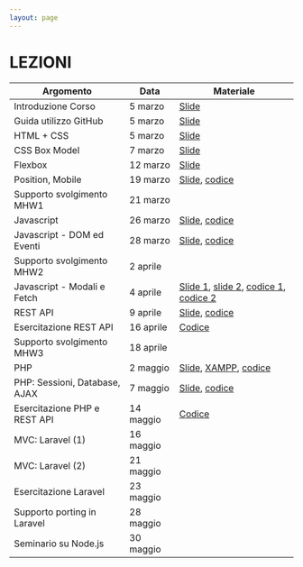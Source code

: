 ```yaml
---
layout: page
---
```


# LEZIONI

| Argomento                        | Data           | Materiale      |
|----------------------------------|----------------|------------------------------- |
| Introduzione Corso               | 5 marzo    | [Slide](https://studentiunict-my.sharepoint.com/:b:/g/personal/simone_palazzo_unict_it/EVvIyPTRVFVBoy8bc32baCABl76d-xDbMP9Xu1QJKODYTQ?e=t81JgY) |
| Guida utilizzo GitHub            | 5 marzo    | [Slide](https://studentiunict-my.sharepoint.com/:b:/g/personal/simone_palazzo_unict_it/Ebk9dIBfuIxAsu6WzJkhRmQBp2giA1UEfkGlc_kPHYgkYA?e=9whYlp) |
| HTML + CSS                       | 5 marzo    | [Slide](https://studentiunict-my.sharepoint.com/:b:/g/personal/simone_palazzo_unict_it/EanQ9JvHnv1MpddhfYUIUXYBwbLLEcz4rzEE-8e3ZXFlPw?e=52Us3g) |
| CSS Box Model                    | 7 marzo  | [Slide](https://studentiunict-my.sharepoint.com/:b:/g/personal/simone_palazzo_unict_it/EQFCKzKsighAlz_aq_qid8EBx1IiaiQU-h_Oi4JgYt9FVw?e=6UrfMf) |
| Flexbox                          | 12 marzo  | [Slide](https://studentiunict-my.sharepoint.com/:b:/g/personal/simone_palazzo_unict_it/ES5DWtVJ61dHjcBTEWORPjcB45ImkKCywmatqCCGVVPPeQ?e=eG8gGv) |
| Position, Mobile                 | 19 marzo  | [Slide](https://studentiunict-my.sharepoint.com/:b:/g/personal/simone_palazzo_unict_it/ETgFhTaxlrVBtfLS-5DvHNIBqWxiNKd8Qmr-m-kfOGzpvA?e=IhwOg5), [codice](https://studentiunict-my.sharepoint.com/:u:/g/personal/simone_palazzo_unict_it/EWGhlvWtRNFElj_Jwj-_PmAB0ctegtli6tdnCNjGKyEeYA?e=IUj75F) |
| Supporto svolgimento MHW1        | 21 marzo  | 
| Javascript                       | 26 marzo  | [Slide](https://studentiunict-my.sharepoint.com/:b:/g/personal/simone_palazzo_unict_it/ERFvZLCdFMpGg_h0ZFfnZxoBR6_4SMqJJJhNG64cyYn7BQ?e=5PnaLz), [codice](https://studentiunict-my.sharepoint.com/:u:/g/personal/simone_palazzo_unict_it/ET9rqNlqW1BBlV2zcCxJH9gBFyU3EiCEYORzkF5F2RgzXg?e=rAyusg) |
| Javascript - DOM ed Eventi       | 28 marzo  | [Slide](https://studentiunict-my.sharepoint.com/:b:/g/personal/simone_palazzo_unict_it/EQn-zWNrrYhCqvkZkfaYWswBHAmh1UvUeg6dT0_8vlkSCg?e=sxIfjN), [codice](https://studentiunict-my.sharepoint.com/:u:/g/personal/simone_palazzo_unict_it/ETRPrP_-SaJLoaCWQs2rEzcBAzCRLbWv2Q1i7KPGRfNZ0A?e=uWQy2s) |
| Supporto svolgimento MHW2        | 2 aprile  |
| Javascript - Modali e Fetch      | 4 aprile  | [Slide 1](https://studentiunict-my.sharepoint.com/:b:/g/personal/simone_palazzo_unict_it/EQ0p_V0eW7tKjkPJvxTlpFYBILj0kE-q6rCOqE0HHbYHgw?e=PUVyhW), [slide 2](https://studentiunict-my.sharepoint.com/:b:/g/personal/simone_palazzo_unict_it/EaNC44NmmIlFl9v-6B3EN3oB3kFDisIMfOKL0vWMS36Wbw?e=r55tXR), [codice 1](https://studentiunict-my.sharepoint.com/:u:/g/personal/simone_palazzo_unict_it/ET8Z1j7rPrRHkGF8XOXU_b8B5gVlTuTeT5W14923CLU0EA?e=NGj1iR), [codice 2](https://studentiunict-my.sharepoint.com/:u:/g/personal/simone_palazzo_unict_it/EeQcREyleGlNip7ctSa2uzABmxR3IM7iOHWE_BUniVL6ZA?e=YnKhA9) |
| REST API                         | 9 aprile  | [Slide](https://studentiunict-my.sharepoint.com/:b:/g/personal/simone_palazzo_unict_it/EUJsWldK6tpDvFiJXrHgGmYBRD1h0hxC3fO3H0LR3lVIbg?e=lIMlt3), [codice](https://studentiunict-my.sharepoint.com/:u:/g/personal/simone_palazzo_unict_it/EWVDey_cXUxHtyqpM64lkfYBlgvCIn4jxlVjmccvSAHPmQ?e=MRZJML) |
| Esercitazione REST API           | 16 aprile  | [Codice](https://drive.google.com/file/d/1GeJYYNwi84mcYZRuojhL7PXGYjOhaqa_/view?usp=sharing) |
| Supporto svolgimento MHW3        | 18 aprile  |
| PHP                              | 2 maggio  | [Slide](https://studentiunict-my.sharepoint.com/:b:/g/personal/simone_palazzo_unict_it/EZFCwkc-K_pEmrHGRgJt-S4BUoXyuFQ0OOn0qwrsteWgCw?e=279XWk), [XAMPP](https://studentiunict-my.sharepoint.com/:b:/g/personal/simone_palazzo_unict_it/Ed_PuclfGtdKsXMbe2wdd08BzrB3PizqNbx4q5YBRUWiFw?e=C3l0Sf), [codice](https://studentiunict-my.sharepoint.com/:u:/g/personal/simone_palazzo_unict_it/Ede7wLbkrwpHlo7tseBvr7YBHyHKvWJPqDUbf0o-K5Ov5w?e=dF95aL) |
| PHP: Sessioni, Database, AJAX    | 7 maggio  | [Slide](https://studentiunict-my.sharepoint.com/:b:/g/personal/simone_palazzo_unict_it/ETViriNzJzhLuS7wlSHwEFwBX53BE5XqF0EtaLv7TUV5Fw?e=3uTEOA), [codice](https://studentiunict-my.sharepoint.com/:u:/g/personal/simone_palazzo_unict_it/EbnILIvX6lNKts1e5YrfYJEBukbbaL4p4SV-NkMiDnuNgg?e=uGRj7f) |
| Esercitazione PHP e REST API     | 14 maggio  | [Codice](https://drive.google.com/file/d/1mo2lNKwEfjXGJAT-h71P9iegbA-6UCIw/view?usp=sharing)|
| MVC: Laravel (1)                 | 16 maggio  |
| MVC: Laravel (2)                 | 21 maggio  |
| Esercitazione Laravel            | 23 maggio  |
| Supporto porting in Laravel      | 28 maggio |
| Seminario su Node.js             | 30 maggio  |
